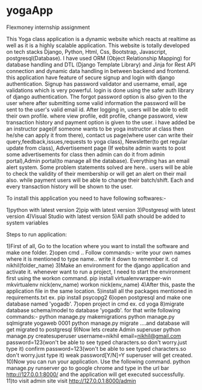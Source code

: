 # yogaApp
Flexmoney internship assignment

This Yoga class application is a dynamic website which reacts at realtime as well as it is a highly scalable application. This website is totally developed on tech stacks Django, Python, Html, Css, Bootstrap, Javascript, postgresql(Database). I have used ORM (Object Relationship Mapping) for database handling and DTL (Django Template Library) and Jinja for Rest API connection and dynamic data handling in between backend and frontend. this application have feature of secure signup and login with django authentication. Signup has password validator and username, email, age validations which is very powerful. login is done using the safer auth library of django authentication. The forgot password option is also given to the user where after submitting some valid information the password will be sent to the user's valid email id. After logging in, users will be able to edit their own profile. where view profile, edit profile, change password, view transaction history and payment option is given to the user. i have added be an instructor page(if someone wants to be yoga instructor at class then he/she can apply it from there), contact us page(where user can write their query,feedback,issues,requests to yoga class), Newsletter(to get regular update from class), Advertisement page (If website admin wants to post some advertisements for class then admin can do it from admin portal),Admin portal(to manage all the database). Everything has an email alert system. Some problem statements solved are here.. users will be able to check the validity of their membership or will get an alert on their mail also. while payment users will be able to change their batch/shift. Each and every transaction history will be shown to the user.

To install this application you need to have following softwares:- 

1)python with latest version 
2)pip with latest version 
3)Postgresql with latest version 
4)Visual Studio with latest version 
5)All path should be added to system variables

Steps to run application: 

1)First of all, Go to the location where you want to install the software and make one folder. 
2)open cmd .. Follow commands:- write your own names where it is mentioned to type name.. write it down to remember it. cd nikhil(folder_name) 
3)Make an environment for the django application and activate it. whenever want to run a project, I need to start the environment first using the workon command. pip install virtualenvwrapper-win mkvirtualenv nick(env_name) workon nick(env_name) 
4)After this, paste the application file in the same location. 
5)install all the packages mentioned in requirements.txt ex. pip install psycopg2 
6)open postgresql and make one database named 'yogadb'. 
7)open project in cmd ex. cd yoga 
8)migrate database schema/model to database 'yogadb'. for that write following commands:- python manage.py makemigrations python manage.py sqlmigrate yogaweb 0001 python manage.py migrate ....and database will get migrated to postgresql 
9)Now lets create Admin superuser python manage.py createsuperuser username=nikhil email=nikhil@gmail.com password=123(won't be able to see typed characters.so don't worry.just type it) confirm password=123(won't be able to see typed characters.so don't worry.just type it) weak password[Y/N]=Y superuser will get created. 
10)Now you can run your application. Use the following command. python manage.py runserver go to google chrome and type in the url bar http://127.0.0.1:8000/ and the application will get executed successfully. 
11)to visit admin site visit http://127.0.0.1:8000/admin
